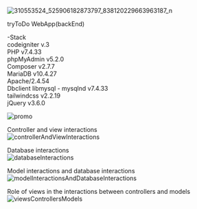 ![310553524_525906182873797_838120229663963187_n](https://github.com/ratamahataV1/advisable_TryToDo/assets/11263014/4f191a17-a994-4926-820a-e7a598b3777c)<br>

tryToDo WebApp(backEnd)

-Stack<br>
codeigniter v.3<br>
PHP v7.4.33<br>
phpMyAdmin v5.2.0<br>
Composer v2.7.7<br>
MariaDB v10.4.27<br>
Apache/2.4.54<br>
Dbclient libmysql - mysqlnd v7.4.33<br>
tailwindcss v2.2.19<br>
jQuery v3.6.0<br>

![promo](https://github.com/ratamahataV1/advisable_TryToDo/assets/11263014/17ec1fd3-82b0-437d-bacf-08a1beb3c931)<br>

Controller and view interactions<br>
![controllerAndViewInteractions](https://github.com/ratamahataV1/advisable_TryToDo/assets/11263014/99aa1169-2cee-45d8-9d82-8615cd125c52)<br>

Database interactions<br>
![databaseInteractions](https://github.com/ratamahataV1/advisable_TryToDo/assets/11263014/a7fa5154-1f7b-46e7-b47c-b29fe8c598a5)<br>

Model interactions and database interactions<be>
![modelInteractionsAndDatabaseInteractions](https://github.com/ratamahataV1/advisable_TryToDo/assets/11263014/75cf7586-1e9f-4a16-9d34-1016e8626267)<br>

Role of views in the interactions between controllers and models<br>
![viewsControllersModels](https://github.com/ratamahataV1/advisable_TryToDo/assets/11263014/9407f494-74ca-484a-abb6-7eb6d43c0b62)<br>
